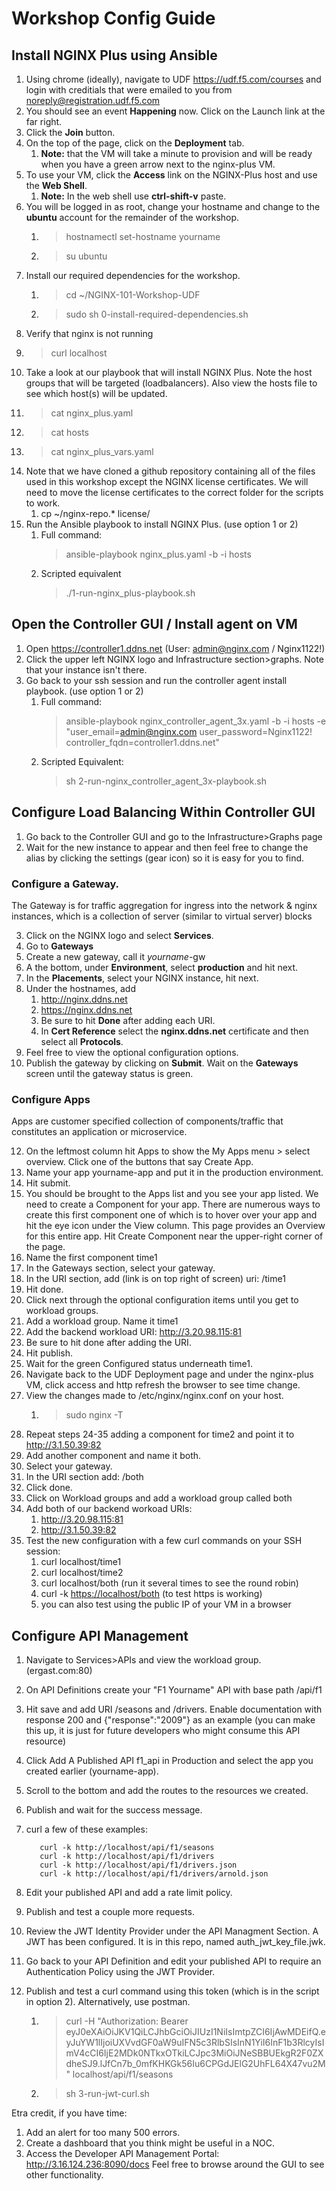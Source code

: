# Workshop Config Guide

## Install NGINX Plus using Ansible

1. Using chrome (ideally), navigate to UDF <https://udf.f5.com/courses> and login with creditials that were emailed to you from noreply@registration.udf.f5.com
2. You should see an event **Happening** now. Click on the Launch link at the far right.
3. Click the **Join** button.
4. On the top of the page, click on the **Deployment** tab. 
   1. **Note:** that the VM will take a minute to provision and will be ready when you have a green arrow next to the nginx-plus VM.
5. To use your VM, click the **Access** link on the NGINX-Plus host and use the **Web Shell**.
   1. **Note:** In the web shell use **ctrl-shift-v** paste.
7. You will be logged in as root, change your hostname and change to the **ubuntu** account for the remainder of the workshop.
   1. >hostnamectl set-hostname yourname
   2. >su ubuntu
8. Install our required dependencies for the workshop.
   1. >cd ~/NGINX-101-Workshop-UDF
   2. >sudo sh 0-install-required-dependencies.sh
9. Verify that nginx is not running
10. >curl localhost
11. Take a look at our playbook that will install NGINX Plus. Note the host groups that will be targeted (loadbalancers). Also view the hosts file to see which host(s) will be updated.
12. >cat nginx_plus.yaml
13. >cat hosts
14. >cat nginx_plus_vars.yaml
15. Note that we have cloned a github repository containing all of the files used in this workshop except the NGINX license certificates. We will need to move the license certificates to the correct folder for the scripts to work.
    1. cp ~/nginx-repo.* license/
16. Run the Ansible playbook to install NGINX Plus. (use option 1 or 2)
    1. Full command:
         >ansible-playbook nginx_plus.yaml -b -i hosts
    2. Scripted equivalent
         >./1-run-nginx_plus-playbook.sh

## Open the Controller GUI / Install agent on VM

1. Open <https://controller1.ddns.net> (User: admin@nginx.com / Nginx1122!)
2. Click the upper left NGINX logo and Infrastructure section>graphs. Note that your instance isn't there.
3. Go back to your ssh session and run the controller agent install playbook. (use option 1 or 2)
    1. Full command:
       >ansible-playbook nginx_controller_agent_3x.yaml -b -i hosts -e "user_email=admin@nginx.com user_password=Nginx1122! controller_fqdn=controller1.ddns.net"
    2. Scripted Equivalent:
       >sh 2-run-nginx_controller_agent_3x-playbook.sh

## Configure Load Balancing Within Controller GUI

1. Go back to the Controller GUI and go to the Infrastructure>Graphs page
2. Wait for the new instance to appear and then feel free to change the alias by clicking the settings (gear icon) so it is easy for you to find.

### Configure a Gateway.

The Gateway is for traffic aggregation for ingress into the network & nginx instances, which is a collection of server (similar to virtual server) blocks 

3. Click on the NGINX logo and select **Services**.
4. Go to **Gateways**
5. Create a new gateway, call it *yourname*-gw
6. A the bottom, under **Environment**, select **production** and hit next.
7. In the **Placements**, select your NGINX instance, hit next.
8. Under the hostnames, add
   1. http://nginx.ddns.net
   2. https://nginx.ddns.net
   3. Be sure to hit **Done** after adding each URI.
   4. In **Cert Reference** select the **nginx.ddns.net** certificate and then select all **Protocols**.
10. Feel free to view the optional configuration options.
11. Publish the gateway by clicking on **Submit**. Wait on the **Gateways** screen until the gateway status is green.

### Configure Apps

Apps are customer specified collection of components/traffic that constitutes an application or microservice. 

12. On the leftmost column hit Apps to show the My Apps menu > select overview. Click one of the buttons that say Create App.
13. Name your app yourname-app and put it in the production environment.
14. Hit submit.
15. You should be brought to the Apps list and you see your app listed. We need to create a Component for your app. There are numerous ways to create this first component one of which is to hover over your app and hit the eye icon under the View column. This page provides an Overview for this entire app. Hit Create Component near the upper-right corner of the page.
16. Name the first component time1
17. In the Gateways section, select your gateway.
18. In the URI section, add (link is on top right of screen) uri: /time1
19. Hit done.
20. Click next through the optional configuration items until you get to workload groups.
21. Add a workload group. Name it time1
22. Add the backend workload URI: <http://3.20.98.115:81>
23. Be sure to hit done after adding the URI.
24. Hit publish.
25. Wait for the green Configured status underneath time1.
26. Navigate back to the UDF Deployment page and under the nginx-plus VM, click access and http refresh the browser to see time change.
27. View the changes made to /etc/nginx/nginx.conf on your host.
    1. >sudo nginx -T
28. Repeat steps 24-35 adding a component for time2 and point it to <http://3.1.50.39:82>
29. Add another component and name it both.
30. Select your gateway.
31. In the URI section add: /both
32. Click done.
33. Click on Workload groups and add a workload group called both
34. Add both of our backend workoad URIs:
    1. <http://3.20.98.115:81>
    2. <http://3.1.50.39:82>
35. Test the new configuration with a few curl commands on your SSH session:
    1. curl localhost/time1
    2. curl localhost/time2
    3. curl localhost/both (run it several times to see the round robin)
    4. curl -k <https://localhost/both> (to test https is working)
    5. you can also test using the public IP of your VM in a browser

## Configure API Management

1. Navigate to Services>APIs and view the workload group. (ergast.com:80)
2. On API Definitions create your "F1 Yourname" API with base path /api/f1
3. Hit save and add URI /seasons and /drivers. Enable documentation with response 200 and {"response":"2009"} as an example (you can make this up, it is just for future developers who might consume this API resource)
4. Click Add A Published API f1_api in Production and select the app you created earlier (yourname-app).
5. Scroll to the bottom and add the routes to the resources we created.
6. Publish and wait for the success message.
7. curl a few of these examples:

   ```
      curl -k http://localhost/api/f1/seasons
      curl -k http://localhost/api/f1/drivers
      curl -k http://localhost/api/f1/drivers.json
      curl -k http://localhost/api/f1/drivers/arnold.json
   ```

8. Edit your published API and add a rate limit policy.
9. Publish and test a couple more requests.
10. Review the JWT Identity Provider under the API Managment Section. A JWT has been configured. It is in this repo, named auth_jwt_key_file.jwk.
11. Go back to your API Definition and edit your published API to require an Authentication Policy using the JWT Provider.
12. Publish and test a curl command using this token (which is in the script in option 2). Alternatively, use postman.
    1. >curl -H "Authorization: Bearer eyJ0eXAiOiJKV1QiLCJhbGciOiJIUzI1NiIsImtpZCI6IjAwMDEifQ.eyJuYW1lIjoiUXVvdGF0aW9uIFN5c3RlbSIsInN1YiI6InF1b3RlcyIsImV4cCI6IjE2MDk0NTkxOTkiLCJpc3MiOiJNeSBBUEkgR2F0ZXdheSJ9.lJfCn7b_0mfKHKGk56Iu6CPGdJElG2UhFL64X47vu2M" localhost/api/f1/seasons
    2. >sh 3-run-jwt-curl.sh

Etra credit, if you have time:

1. Add an alert for too many 500 errors.
2. Create a dashboard that you think might be useful in a NOC.
3. Access the Developer API Management Portal: <http://3.16.124.236:8090/docs>
Feel free to browse around the GUI to see other functionality.
